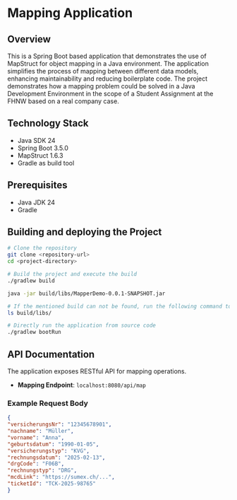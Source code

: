 # Mapping Application

## Overview
This is a Spring Boot based application that demonstrates the use of MapStruct for object mapping in a Java environment. The application simplifies the process of mapping between different data models, enhancing maintainability and reducing boilerplate code.
The project demonstrates how a mapping problem could be solved in a Java Development Environment in the scope of a Student Assignment at the FHNW based on a real company case.

## Technology Stack
- Java SDK 24
- Spring Boot 3.5.0
- MapStruct 1.6.3
- Gradle as build tool

## Prerequisites
- Java JDK 24
- Gradle

## Building and deploying the Project

```bash
# Clone the repository
git clone <repository-url>
cd <project-directory>

# Build the project and execute the build
./gradlew build

java -jar build/libs/MapperDemo-0.0.1-SNAPSHOT.jar

# If the mentioned build can not be found, run the following command to identify the build
ls build/libs/

# Directly run the application from source code
./gradlew bootRun
```

## API Documentation
The application exposes RESTful API for mapping operations.

- **Mapping Endpoint**: `localhost:8080/api/map`
### Example Request Body
```json
{
"versicherungsNr": "12345678901",
"nachname": "Müller",
"vorname": "Anna",
"geburtsdatum": "1990-01-05",
"versicherungstyp": "KVG",
"rechnungsdatum": "2025-02-13",
"drgCode": "F06B",
"rechnungstyp": "DRG",
"mcdLink": "https://sumex.ch/...",
"ticketId": "TCK-2025-98765"
}
```